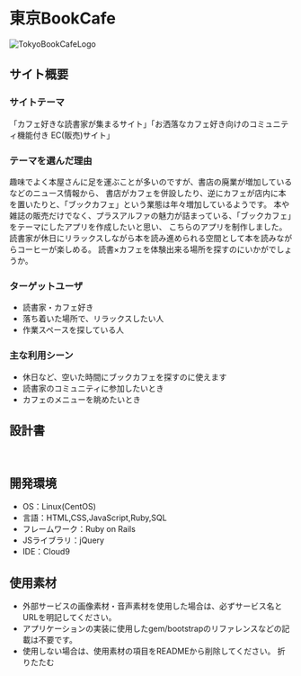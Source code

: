 # 東京BookCafe
![TokyoBookCafeLogo](https://github.com/miyabe403/tokyo_book_cafe/assets/108040533/d0099e52-a0ff-4adc-bd6d-02bd3b3c905b)
​
## サイト概要
### サイトテーマ
<!--何を『目的』とし、どのような『分類』なのかを簡潔に書く-->
 「カフェ好きな読書家が集まるサイト」「お洒落なカフェ好き向けのコミュニティ機能付き EC(販売)サイト」
​
### テーマを選んだ理由
<!--なぜこのようなテーマにしたかを説明する-->
 趣味でよく本屋さんに足を運ぶことが多いのですが、書店の廃業が増加しているなどのニュース情報から、
 書店がカフェを併設したり、逆にカフェが店内に本を置いたりと、「ブックカフェ」という業態は年々増加しているようです。
 本や雑誌の販売だけでなく、プラスアルファの魅力が詰まっている、「ブックカフェ」をテーマにしたアプリを作成したいと思い、
 こちらのアプリを制作しました。
 読書家が休日にリラックスしながら本を読み進められる空間として本を読みながらコーヒーが楽しめる。
 読書×カフェを体験出来る場所を探すのにいかがでしょうか。
​
### ターゲットユーザ
<!--誰に使ってもらうかを具体的に記載する-->
 * 読書家・カフェ好き
 * 落ち着いた場所で、リラックスしたい人
 * 作業スペースを探している人
​
### 主な利用シーン
<!--どのような時に使うのかの状況を記載すること-->
 * 休日など、空いた時間にブックカフェを探すのに使えます
 * 読書家のコミュニティに参加したいとき
 * カフェのメニューを眺めたいとき
​
## 設計書
<!--テーマを設定・提出する時点では不要です-->
​
## 開発環境
- OS：Linux(CentOS)
- 言語：HTML,CSS,JavaScript,Ruby,SQL
- フレームワーク：Ruby on Rails
- JSライブラリ：jQuery
- IDE：Cloud9
​
## 使用素材
- 外部サービスの画像素材・音声素材を使用した場合は、必ずサービス名とURLを明記してください。
- アプリケーションの実装に使用したgem/bootstrapのリファレンスなどの記載は不要です。
- 使用しない場合は、使用素材の項目をREADMEから削除してください。
折りたたむ